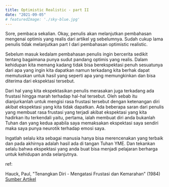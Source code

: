 ```yaml
---
title: Optimistic Realistic - part II
date: "2021-09-05"
# featuredImage: './sky-blue.jpg'
---
```


Sore, pembaca sekalian. Okay, penulis akan melanjutkan pembahasan mengenai optimis yang realis dari artikel yg sebelumnya. Sudah cukup lama penulis tidak melanjutkan part I dari pembahasan optimistic realistic.

Sebelum masuk kedalam pembahasan penulis ingin bercerita sedikit tentang bagaimana punya sudut pandang optimis yang realis.
Dalam kehidupan kita memang kadang tidak bisa berekspektasi penuh sesuatunya dari apa yang ingin kita dapatkan namun terkadang kita berhak dapat memutuskan untuk hasil yang seperti apa yang memungkinkan dan bisa diterima dari ekspektasi tersebut.

Dari hal yang kita ekspektasikan penulis merasakan juga terkadang ada frustasi hingga marah terhadap hal-hal tersebut. Oleh sebab itu dianjurkanlah untuk mengisi rasa frustasi tersebut dengan ketenangan diri akibat ekspektasi yang kita tidak dapatkan. 
Ada beberapa saran dari penulis yang membuat rasa frustasi yang terjadi akibat ekspektasi yang kita hadirkan itu terkendali yaitu,
pertama, ialah membuat diri anda bukanlah Tuhan dan yang kedua apabila saya memaksakan ekspektasi saya sendiri maka saya punya neurotik terhadap emosi saya.

Ingatlah selalu kita sebagai manusia hanya bisa merencenakan yang terbaik dan pada akhirnya adalah hasil ada di tangan Tuhan YME. 
Dan tekankan selalu bahwa ekspektasi yang anda buat bisa menjadi pelajaran berharga untuk kehidupan anda selanjutnya.

ref: 

Hauck, Paul, "Tenangkan Diri - Mengatasi Frustasi dan Kemarahan" (1984)
[Sumber Artikel](https://medium.com/lady-vivra/how-to-be-realistically-optimistic-908e20a89bdc)
